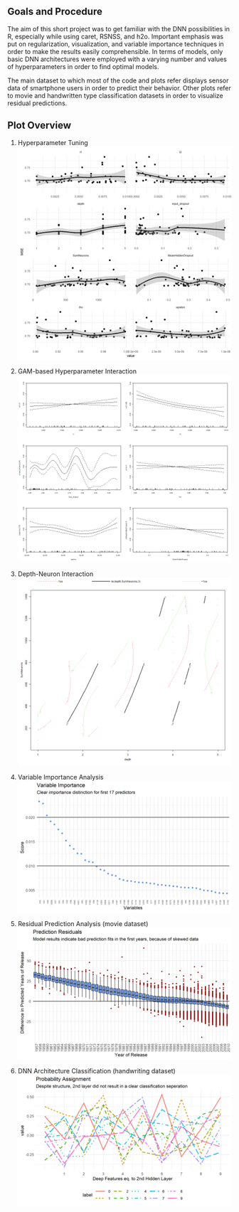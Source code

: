 Goals and Procedure
-------------------

The aim of this short project was to get familiar with the DNN possibilities in R, especially while using caret, RSNSS, and h2o. Important emphasis was put on regularization, visualization, and variable importance techniques in order to make the results easily comprehensible. In terms of models, only basic DNN architectures were employed with a varying number and values of hyperparameters in order to find optimal models. 

The main dataset to which most of the code and plots refer displays sensor data of smartphone users in order to predict their behavior. Other plots refer to movie and handwritten type classification datasets in order to visualize residual predictions.

Plot Overview
-------------

1. Hyperparameter Tuning 
![](readme_files/figure-markdown_github/hyperparameter-selection.png)
2. GAM-based Hyperparameter Interaction
![](readme_files/figure-markdown_github/gam-hyperparameter-selection.png)
3. Depth-Neuron Interaction
![](readme_files/figure-markdown_github/hyperparameter-interaction.png)
4. Variable Importance Analysis
![](readme_files/figure-markdown_github/variable-importance-users.png)

5. Residual Prediction Analysis (movie dataset)
![](readme_files/figure-markdown_github/residual-predictions.png)
6. DNN Architecture Classification (handwriting dataset)
![](readme_files/figure-markdown_github/hand-writing-classification-1.png)


